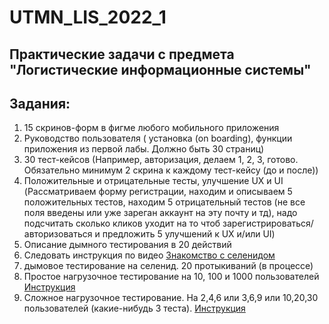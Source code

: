 # UTMN_LIS_2022_1
## Практические задачи с предмета "Логистические информационные системы"
## Задания:

1.  15 скринов-форм в фигме любого мобильного приложения
2.  Руководство пользователя ( установка (on boarding), функции приложения из первой лабы. Должно быть 30 страниц)
3.  30 тест-кейсов (Например, авторизация, делаем 1, 2, 3, готово. Обязательно минимум 2 скрина к каждому тест-кейсу (до и после))
4.  Положительные и отрицательные тесты, улучшение UX и UI (Рассматриваем форму регистрации, находим и описываем 5 положительных тестов, находим 5 отрицательный тестов (не все поля введены или уже зареган аккаунт на эту почту и тд), надо подсчитать сколько кликов уходит на то чтоб зарегистрироваться/авторизоваться и предложить 5 улучшений к UX и/или UI)
5.  Описание дымного тестирования в 20 действий
6.  Следовать инструкция по видео [Знакомство с селенидом](https://www.youtube.com/watch?v=F3GkipTiSkc)
7.   дымовое тестирование на селенид. 20 протыкиваний (в процессе)
8.  Простое нагрузочное тестирование на 10, 100 и 1000 пользователей [Инструкция](https://www.youtube.com/watch?v=ik3FY5Qhq9o&t=1s)
9.  Сложное нагрузочное тестирование. На 2,4,6 или 3,6,9 или 10,20,30 пользователей (какие-нибудь 3 теста). [Инструкция](https://www.youtube.com/watch?v=cphcD8GHjS4 )
